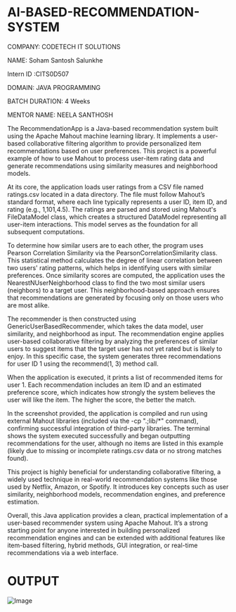 # AI-BASED-RECOMMENDATION-SYSTEM

COMPANY: CODETECH IT SOLUTIONS

NAME: Soham Santosh Salunkhe

Intern ID :CITS0D507

DOMAIN: JAVA PROGRAMMING

BATCH DURATION: 4 Weeks

MENTOR NAME: NEELA SANTHOSH

The RecommendationApp is a Java-based recommendation system built using the Apache Mahout machine learning library. It implements a user-based collaborative filtering algorithm to provide personalized item recommendations based on user preferences. This project is a powerful example of how to use Mahout to process user-item rating data and generate recommendations using similarity measures and neighborhood models.

At its core, the application loads user ratings from a CSV file named ratings.csv located in a data directory. The file must follow Mahout’s standard format, where each line typically represents a user ID, item ID, and rating (e.g., 1,101,4.5). The ratings are parsed and stored using Mahout's FileDataModel class, which creates a structured DataModel representing all user-item interactions. This model serves as the foundation for all subsequent computations.

To determine how similar users are to each other, the program uses Pearson Correlation Similarity via the PearsonCorrelationSimilarity class. This statistical method calculates the degree of linear correlation between two users' rating patterns, which helps in identifying users with similar preferences. Once similarity scores are computed, the application uses the NearestNUserNeighborhood class to find the two most similar users (neighbors) to a target user. This neighborhood-based approach ensures that recommendations are generated by focusing only on those users who are most alike.

The recommender is then constructed using GenericUserBasedRecommender, which takes the data model, user similarity, and neighborhood as input. The recommendation engine applies user-based collaborative filtering by analyzing the preferences of similar users to suggest items that the target user has not yet rated but is likely to enjoy. In this specific case, the system generates three recommendations for user ID 1 using the recommend(1, 3) method call.

When the application is executed, it prints a list of recommended items for user 1. Each recommendation includes an item ID and an estimated preference score, which indicates how strongly the system believes the user will like the item. The higher the score, the better the match.

In the screenshot provided, the application is compiled and run using external Mahout libraries (included via the -cp ".;lib/*" command), confirming successful integration of third-party libraries. The terminal shows the system executed successfully and began outputting recommendations for the user, although no items are listed in this example (likely due to missing or incomplete ratings.csv data or no strong matches found).

This project is highly beneficial for understanding collaborative filtering, a widely used technique in real-world recommendation systems like those used by Netflix, Amazon, or Spotify. It introduces key concepts such as user similarity, neighborhood models, recommendation engines, and preference estimation.

Overall, this Java application provides a clean, practical implementation of a user-based recommender system using Apache Mahout. It’s a strong starting point for anyone interested in building personalized recommendation engines and can be extended with additional features like item-based filtering, hybrid methods, GUI integration, or real-time recommendations via a web interface.

# OUTPUT
![Image](https://github.com/user-attachments/assets/fd82a4c3-410e-4cce-a4b1-67ffbf60f06f)
